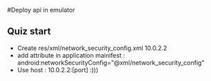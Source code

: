 #Deploy api in emulator
<h2>Quiz start</h2>
<uL>
  <li>
    <div>
      Create res/xml/network_security_config.xml
      <?xml version="1.0" encoding="utf-8"?>
            <network-security-config>
            <domain-config cleartextTrafficPermitted="true">
            <domain includeSubdomains="true">10.0.2.2</domain>
          </domain-config>
      </network-security-config>
    </div>
  </li>
  <li>
    add attribute in application mainifest : 
      android:networkSecurityConfig="@xml/network_security_config"
  </li>

  <li>
    Use host : 10.0.2.2:[port] :)))
  </li>
</uL>

